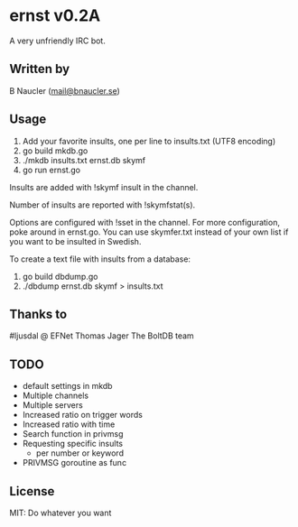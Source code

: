 # ernst v0.2A
A very unfriendly IRC bot.

## Written by
B Naucler (mail@bnaucler.se)

## Usage
1. Add your favorite insults, one per line to insults.txt (UTF8 encoding)
2. go build mkdb.go
3. ./mkdb insults.txt ernst.db skymf
4. go run ernst.go

Insults are added with !skymf insult in the channel.

Number of insults are reported with !skymfstat(s).

Options are configured with !sset in the channel. For more configuration, poke around in ernst.go. You can use skymfer.txt instead of your own list if you want to be insulted in Swedish.

To create a text file with insults from a database:
1. go build dbdump.go
2. ./dbdump ernst.db skymf > insults.txt

## Thanks to
\#ljusdal @ EFNet
Thomas Jager
The BoltDB team

## TODO
* default settings in mkdb
* Multiple channels
* Multiple servers
* Increased ratio on trigger words
* Increased ratio with time
* Search function in privmsg
* Requesting specific insults
	- per number or keyword
* PRIVMSG goroutine as func

## License
MIT:
Do whatever you want
